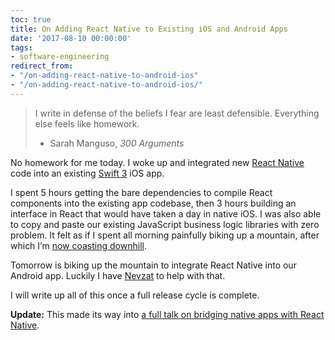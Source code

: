```yaml
---
toc: true
title: On Adding React Native to Existing iOS and Android Apps
date: '2017-08-10 00:00:00'
tags:
- software-engineering
redirect_from:
- "/on-adding-react-native-to-android-ios"
- "/on-adding-react-native-to-android-ios/"
---
```


> I write in defense of the beliefs I fear are least defensible. Everything else feels like homework.   
> - Sarah Manguso, _300 Arguments_

No homework for me today. I woke up and integrated new [React Native](https://facebook.github.io/react-native/) code into an existing [Swift 3](https://swift.org) iOS app.

I spent 5 hours getting the bare dependencies to compile React components into the existing app codebase, then 3 hours building an interface in React that would have taken a day in native iOS. I was also able to copy and paste our existing JavaScript business logic libraries with zero problem. It felt as if I spent all morning painfully biking up a mountain, after which I’m [now coasting downhill](https://www.youtube.com/watch?v=fYGPcfUqzL0).

Tomorrow is biking up the mountain to integrate React Native into our Android app. Luckily I have [Nevzat](https://gitlab.com/nevzat) to help with that.

I will write up all of this once a full release cycle is complete.

**Update:** This made its way into [a full talk on bridging native apps with React Native](http://ghpages.joshbeckman.org/presents/bridge-existing-ios-android-apps-react-native/).

